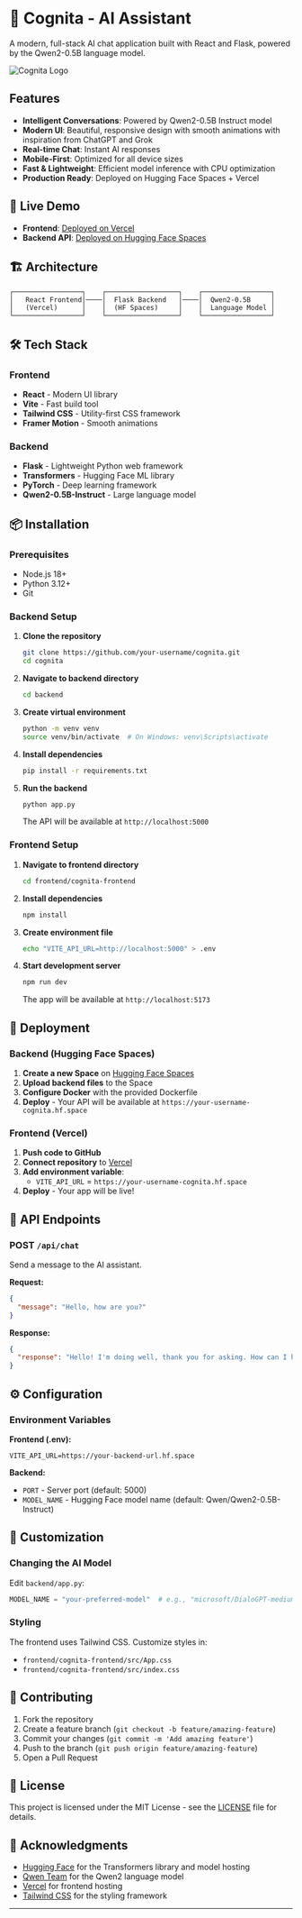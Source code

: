 # 🤖 Cognita - AI Assistant

A modern, full-stack AI chat application built with React and Flask, powered by the Qwen2-0.5B language model.

![Cognita Logo](frontend/cognita-frontend/src/assets/logo_2.png)

## Features

- **Intelligent Conversations**: Powered by Qwen2-0.5B Instruct model
- **Modern UI**: Beautiful, responsive design with smooth animations with inspiration from ChatGPT and Grok
- **Real-time Chat**: Instant AI responses
- **Mobile-First**: Optimized for all device sizes
- **Fast & Lightweight**: Efficient model inference with CPU optimization
- **Production Ready**: Deployed on Hugging Face Spaces + Vercel

## 🚀 Live Demo

- **Frontend**: [Deployed on Vercel](https://your-vercel-app.vercel.app)
- **Backend API**: [Deployed on Hugging Face Spaces](https://richmond050-cognita.hf.space)

## 🏗️ Architecture

```
┌─────────────────┐    ┌──────────────────┐    ┌─────────────────┐
│   React Frontend│────│  Flask Backend   │────│  Qwen2-0.5B     │
│   (Vercel)      │    │  (HF Spaces)     │    │  Language Model │
└─────────────────┘    └──────────────────┘    └─────────────────┘
```

## 🛠️ Tech Stack

### Frontend
- **React** - Modern UI library
- **Vite** - Fast build tool
- **Tailwind CSS** - Utility-first CSS framework
- **Framer Motion** - Smooth animations

### Backend
- **Flask** - Lightweight Python web framework
- **Transformers** - Hugging Face ML library
- **PyTorch** - Deep learning framework
- **Qwen2-0.5B-Instruct** - Large language model

## 📦 Installation

### Prerequisites
- Node.js 18+ 
- Python 3.12+
- Git

### Backend Setup

1. **Clone the repository**
   ```bash
   git clone https://github.com/your-username/cognita.git
   cd cognita
   ```

2. **Navigate to backend directory**
   ```bash
   cd backend
   ```

3. **Create virtual environment**
   ```bash
   python -m venv venv
   source venv/bin/activate  # On Windows: venv\Scripts\activate
   ```

4. **Install dependencies**
   ```bash
   pip install -r requirements.txt
   ```

5. **Run the backend**
   ```bash
   python app.py
   ```

   The API will be available at `http://localhost:5000`

### Frontend Setup

1. **Navigate to frontend directory**
   ```bash
   cd frontend/cognita-frontend
   ```

2. **Install dependencies**
   ```bash
   npm install
   ```

3. **Create environment file**
   ```bash
   echo "VITE_API_URL=http://localhost:5000" > .env
   ```

4. **Start development server**
   ```bash
   npm run dev
   ```

   The app will be available at `http://localhost:5173`

## 🚀 Deployment

### Backend (Hugging Face Spaces)

1. **Create a new Space** on [Hugging Face Spaces](https://huggingface.co/spaces)
2. **Upload backend files** to the Space
3. **Configure Docker** with the provided Dockerfile
4. **Deploy** - Your API will be available at `https://your-username-cognita.hf.space`

### Frontend (Vercel)

1. **Push code to GitHub**
2. **Connect repository** to [Vercel](https://vercel.com)
3. **Add environment variable**:
   - `VITE_API_URL` = `https://your-username-cognita.hf.space`
4. **Deploy** - Your app will be live!

## 📡 API Endpoints

### POST `/api/chat`

Send a message to the AI assistant.

**Request:**
```json
{
  "message": "Hello, how are you?"
}
```

**Response:**
```json
{
  "response": "Hello! I'm doing well, thank you for asking. How can I help you today?"
}
```

## ⚙️ Configuration

### Environment Variables

**Frontend (.env):**
```
VITE_API_URL=https://your-backend-url.hf.space
```

**Backend:**
- `PORT` - Server port (default: 5000)
- `MODEL_NAME` - Hugging Face model name (default: Qwen/Qwen2-0.5B-Instruct)

## 🎨 Customization

### Changing the AI Model

Edit `backend/app.py`:
```python
MODEL_NAME = "your-preferred-model"  # e.g., "microsoft/DialoGPT-medium"
```

### Styling

The frontend uses Tailwind CSS. Customize styles in:
- `frontend/cognita-frontend/src/App.css`
- `frontend/cognita-frontend/src/index.css`

## 🤝 Contributing

1. Fork the repository
2. Create a feature branch (`git checkout -b feature/amazing-feature`)
3. Commit your changes (`git commit -m 'Add amazing feature'`)
4. Push to the branch (`git push origin feature/amazing-feature`)
5. Open a Pull Request

## 📄 License

This project is licensed under the MIT License - see the [LICENSE](LICENSE) file for details.

## 🙏 Acknowledgments

- [Hugging Face](https://huggingface.co) for the Transformers library and model hosting
- [Qwen Team](https://github.com/QwenLM/Qwen) for the Qwen2 language model
- [Vercel](https://vercel.com) for frontend hosting
- [Tailwind CSS](https://tailwindcss.com) for the styling framework


---
